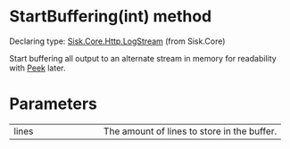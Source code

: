 <!--

Copyrights 2023 Sisk Framework - CypherPotato
Published under MIT license

!!! DO NOT EDIT THIS FILE !!!
This file was generated by a tool in the Sisk package. To edit the information in this documentation,
edit the XML documentation present in the Sisk source code.

-->


# StartBuffering(int) method

Declaring type: [Sisk.Core.Http.LogStream](/spec/Sisk.Core.Http.LogStream.md) (from Sisk.Core)


Start buffering all output to an alternate stream in memory for readability with <a href="/spec/Sisk.Core.Http.LogStream.md">Peek</a> later.


# Parameters

<table>
    <tbody>
<tr>
    <td width="33%">lines</td>
    <td>The amount of lines to store in the buffer.</td>
</tr>
    </tbody>
</table>
